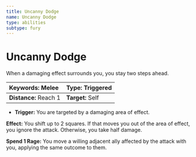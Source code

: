 ```yaml
---
title: Uncanny Dodge
name: Uncanny Dodge
type: abilities
subtype: fury
---
```


# Uncanny Dodge

When a damaging effect surrounds you, you stay two steps ahead.

| **Keywords:** Melee   | **Type:** Triggered |
| :-------------------- | :------------------ |
| **Distance:** Reach 1 | **Target:** Self    |

- **Trigger:** You are targeted by a damaging area of effect.

**Effect:** You shift up to 2 squares. If that moves you out of the area of effect, you ignore the attack. Otherwise, you take half damage.

**Spend 1 Rage:** You move a willing adjacent ally affected by the attack with you, applying the same outcome to them.
